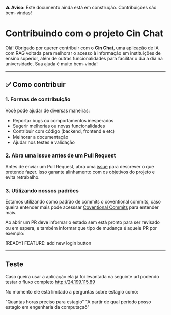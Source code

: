 ⚠️ **Aviso:** Este documento ainda está em construção. Contribuições são bem-vindas!

# Contribuindo com o projeto **Cin Chat**

Olá! Obrigado por querer contribuir com o **Cin Chat**, uma aplicação de IA com RAG voltada para melhorar o acesso à informação em instituições de ensino superior, além de outras funcionalidades para facilitar o dia a dia na universidade.
Sua ajuda é muito bem-vinda!

---

## ✅ Como contribuir

### 1. Formas de contribuição

Você pode ajudar de diversas maneiras:

- Reportar bugs ou comportamentos inesperados
- Sugerir melhorias ou novas funcionalidades
- Contribuir com código (backend, frontend e etc)
- Melhorar a documentação
- Ajudar nos testes e validação

### 2. Abra uma issue antes de um Pull Request

Antes de enviar um Pull Request, abra uma [issue](./issues) para descrever o que pretende fazer. Isso garante alinhamento com os objetivos do projeto e evita retrabalho.

### 3. Utilizando nossos padrões

Estamos utilizando como padrão de commits o coventional commits, caso queira entender mais pode acesssar [Coventional Commits](https://www.conventionalcommits.org/pt-br/v1.0.0-beta.4/) para entender mais.

Ao abrir um PR deve informar o estado sem está pronto para ser revisado ou em espera, e também informar que tipo de mudança é aquele PR por exemplo:

[READY] FEATURE: add new login button

---

## Teste

Caso queira usar a aplicação ela já foi levantada na seguinte url podendo testar o fluxo completo http://24.199.115.89

No momento ele está limitado a perguntas sobre estagio como:

"Quantas horas preciso para estagio"
"A partir de qual periodo posso estagio em engenharia da computaçaõ"
